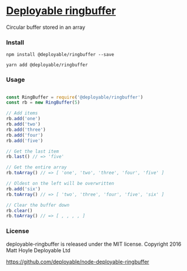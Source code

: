 # [Deployable ringbuffer](https://github.com/deployable/node-deployable-ringbuffer)

Circular buffer stored in an array

### Install
 
    npm install @deployable/ringbuffer --save

    yarn add @deployable/ringbuffer

### Usage

```javascript

const RingBuffer = require('@deployable/ringbuffer')
const rb = new RingBuffer(5)

// Add items
rb.add('one')
rb.add('two')
rb.add('three')
rb.add('four')
rb.add('five')

// Get the last item
rb.last() // => 'five'

// Get the entire array
rb.toArray() // => [ 'one', 'two', 'three', 'four', 'five' ]

// Oldest on the left will be overwritten
rb.add('six')
rb.toArray() // => [ 'two', 'three', 'four', 'five', 'six' ]

// Clear the buffer down
rb.clear()
rb.toArray() // => [ , , , , ]

```

### License

deployable-ringbuffer is released under the MIT license.
Copyright 2016 Matt Hoyle Deployable Ltd

https://github.com/deployable/node-deployable-ringbuffer

